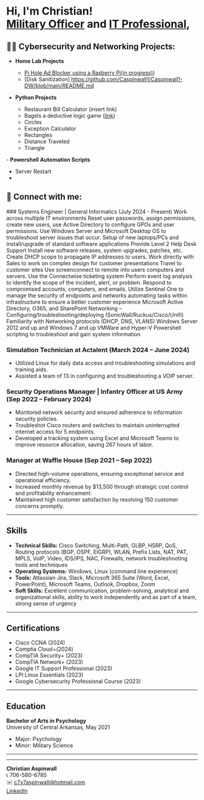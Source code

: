 <h1>Hi, I'm Christian! <br/><a href="https://github.com/Caspinwall1">Military Officer</a> and <a href="https://www.linkedin.com/in/christian-aspinwall-929292233/">IT Professional</a>, </h1>

<h2>👨‍💻 Cybersecurity and Networking Projects:</h2>

- <b> Home Lab Projects</b>
  - [Pi Hole Ad Blocker using a Rasberry Pi(in progress)](https://github.com/Caspinwall1/PiHole/blob/main/README.md))
  - [Disk Sanitization] https://github.com/Caspinwall1/Caspinwall1-DW/blob/main/README.md
 
- <b> Python Projects</b>
  - Restaurant Bill Calculator (insert link)
  - Bagels a deductive logic game ([link](https://github.com/Caspinwall1/Caspinwall1/commit/9cb21027a2d827f484e17a55afc9b4ab70c362d1))
  - Circles
  - Exception Calculator
  - Rectangles
  - Distance Traveled
  - Triangle

-<b> Powershell Automation Scripts</b>
 - Server Restart
-

<h2> 🤳 Connect with me:</h2>
### Systems Engineer | General Informatics (July 2024 - Present)
Work across multiple IT environments
Reset user passwords, assign permissions, create new users, use Active Directory to configure GPOs and user permissions.
Use Windows Server and Microsoft Desktop OS to troubleshoot server issues that occur.
Setup of new laptops/PCs and install/upgrade of standard software applications
Provide Level 2 Help Desk Support
Install new software releases, system upgrades, patches, etc.
Create DHCP scope to propagate IP addresses to users. 
Work directly with Sales to work on complex design for customer presentations
Travel to customer sites
Use screenconnect to remote into users computers and servers.
Use the Connectwise ticketing system
Perform event log analysis to identify the scope of the incident, alert, or problem.
 Respond to compromised accounts, computers, and emails.
Utilize Sentinel One to manage the security of endpoints and networks
automating tasks within infrastructure to ensure a better customer experience
Microsoft Active Directory, O365, and SharePoint
Networking – Configuring/troubleshooting/deploying (SonicWall/Ruckus/Cisco/Unifi)
Familiarity with Networking protocols (DHCP, DNS, VLANS)
Windows Server 2012 and up and Windows 7 and up
VMWare and Hyper-V
Powershell scripting to troubleshoot and gain system information 

### Simulation Technician at Actalent (March 2024 – June 2024)
- Utilized Linux for daily data access and troubleshooting simulations and training aids.
- Assisted a team of 13 in configuring and troubleshooting a VOIP server.

### Security Operations Manager | Infantry Officer at US Army (Sep 2022 – February 2024)
- Monitored network security and ensured adherence to information security policies.
- Troubleshot Cisco routers and switches to maintain uninterrupted internet access for 5 endpoints.
- Developed a tracking system using Excel and Microsoft Teams to improve resource allocation, saving 267 hours of labor.

### Manager at Waffle House (Sep 2021 – Sep 2022)
- Directed high-volume operations, ensuring exceptional service and operational efficiency.
- Increased monthly revenue by $13,500 through strategic cost control and profitability enhancement.
- Maintained high customer satisfaction by resolving 150 customer concerns promptly.

---

## Skills

- **Technical Skills:** Cisco Switching, Multi-Path, GLBP, HSRP, QoS, Routing protocols (BGP, OSPF, EIGRP), WLAN, Prefix Lists, NAT, PAT, MPLS, VoIP, Video, IDS/IPS, NAC, Firewalls, network troubleshooting tools and techniques
- **Operating Systems:** Windows, Linux (command line experience)
- **Tools:** Atlassian Jira, Slack, Microsoft 365 Suite (Word, Excel, PowerPoint), Microsoft Teams, Outlook, Dropbox, Zoom
- **Soft Skills:** Excellent communication, problem-solving, analytical and organizational skills, ability to work independently and as part of a team, strong sense of urgency

---

## Certifications

- Cisco CCNA (2024)
- Comptia Cloud+(2024)
- CompTIA Security+ (2023)
- CompTIA Network+ (2023)
- Google IT Support Professional (2023)
- LPI Linux Essentials (2023)
- Google Cybersecurity Professional Course (2023)

---

## Education

**Bachelor of Arts in Psychology**  
University of Central Arkansas, May 2021  
- Major: Psychology  
- Minor: Military Science

---


---

**Christian Aspinwall**  
📞 706-580-6785  
✉️ [c7v7aspinwall@hotmail.com](mailto:c7v7aspinwall@hotmail.com)  
[LinkedIn](https://www.linkedin.com/in/christian-aspinwall-929292233/)

<!--
**Caspinwall1/jCaspinwall1** is a ✨ _special_ ✨ repository because its `README.md` (this file) appears on your GitHub profile.

Here are some ideas to get you started:

- 🔭 I’m currently working on ...
- 🌱 I’m currently learning ...
- 👯 I’m looking to collaborate on ...
- 🤔 I’m looking for help with ...
- 💬 Ask me about ...
- 📫 How to reach me: ...
- 😄 Pronouns: ...
- ⚡ Fun fact: ...
-->
